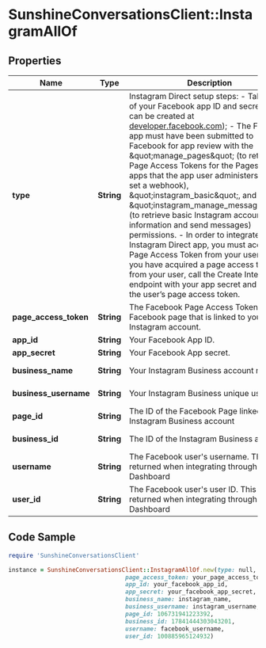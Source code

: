 # SunshineConversationsClient::InstagramAllOf

## Properties

Name | Type | Description | Notes
------------ | ------------- | ------------- | -------------
**type** | **String** | Instagram Direct setup steps:   - Take note of your Facebook app ID and secret (apps can be created at [developer.facebook.com](https://developer.facebook.com));   - The Facebook app must have been submitted to Facebook for app review with the \&quot;manage_pages\&quot; (to retrieve Page Access Tokens for the Pages and apps that the app user administers and to set a webhook), \&quot;instagram_basic\&quot;, and \&quot;instagram_manage_messages\&quot; (to retrieve basic Instagram account information and send messages) permissions.   - In order to integrate an Instagram Direct app, you must acquire a Page Access Token from your user. Once you have acquired a page access token from your user, call the Create Integration endpoint with your app secret and ID and the user’s page access token.  | [optional] [default to &#39;instagram&#39;]
**page_access_token** | **String** | The Facebook Page Access Token of the Facebook page that is linked to your Instagram account. | 
**app_id** | **String** | Your Facebook App ID. | 
**app_secret** | **String** | Your Facebook App secret. | 
**business_name** | **String** | Your Instagram Business account name | [optional] [readonly] 
**business_username** | **String** | Your Instagram Business unique username | [optional] [readonly] 
**page_id** | **String** | The ID of the Facebook Page linked to your Instagram Business account | [optional] [readonly] 
**business_id** | **String** | The ID of the Instagram Business account | [optional] [readonly] 
**username** | **String** | The Facebook user&#39;s username. This is returned when integrating through the Dashboard | [optional] [readonly] 
**user_id** | **String** | The Facebook user&#39;s user ID. This is returned when integrating through the Dashboard | [optional] [readonly] 

## Code Sample

```ruby
require 'SunshineConversationsClient'

instance = SunshineConversationsClient::InstagramAllOf.new(type: null,
                                 page_access_token: your_page_access_token,
                                 app_id: your_facebook_app_id,
                                 app_secret: your_facebook_app_secret,
                                 business_name: instagram_name,
                                 business_username: instagram_username,
                                 page_id: 106731941223392,
                                 business_id: 17841444303043201,
                                 username: facebook_username,
                                 user_id: 100885965124932)
```


